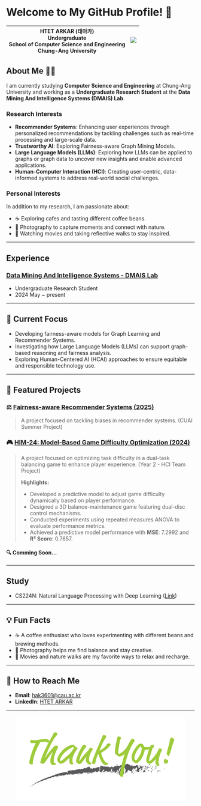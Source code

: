 # Welcome to My GitHub Profile! 👋


| HTET ARKAR (태아카) <br> Undergraduate <br> School of Computer Science and Engineering <br> Chung-Ang University | <img src="https://github.com/hak3601/hak3601/blob/main/Profile.JPG" width="150"> | 
|--------------------------|-----------------------------------------------------------------------|


## About Me 👨‍💻

I am currently studying **Computer Science and Engineering** at Chung-Ang University and working as a **Undergraduate Research Student** at the **Data Mining And Intelligence Systems (DMAIS) Lab**. 

### Research Interests

- **Recommender Systems**: Enhancing user experiences through personalized recommendations by tackling challenges such as real-time processing and large-scale data.
- **Trustworthy AI**: Exploring Fairness-aware Graph Mining Models.
- **Large Language Models (LLMs)**: Exploring how LLMs can be applied to graphs or graph data to uncover new insights and enable advanced applications.
- **Human-Computer Interaction (HCI)**: Creating user-centric, data-informed systems to address real-world social challenges.

### Personal Interests
In addition to my research, I am passionate about:
- ☕ Exploring cafes and tasting different coffee beans.
- 📸 Photography to capture moments and connect with nature.
- 🎥 Watching movies and taking reflective walks to stay inspired.

---

## Experience

### [Data Mining And Intelligence Systems - DMAIS Lab](https://sites.google.com/view/cau-dmis-lab/team#h.ofxovz4w4q69)
- Undergraduate Research Student
- 2024 May ~ present

---

## 🌟 Current Focus

- Developing fairness-aware models for Graph Learning and Recommender Systems.
- Investigating how Large Language Models (LLMs) can support graph-based reasoning and fairness analysis.
- Exploring Human-Centered AI (HCAI) approaches to ensure equitable and responsible technology use.

---

## 📂 Featured Projects

### ⚖️ [Fairness-aware Recommender Systems (2025)](https://github.com/hak3601/CUAI-RecSys.git) 
>  A project focused on tackling biases in recommender systems. (CUAI Summer Project) 

### 🎮 [HIM-24: Model-Based Game Difficulty Optimization (2024)](https://github.com/hak3601/HIM-24/blob/main/paper.pdf)
> A project focused on optimizing task difficulty in a dual-task balancing game to enhance player experience. (Year 2 - HCI Team Project)
>
> **Highlights:**
> - Developed a predictive model to adjust game difficulty dynamically based on player performance.
> - Designed a 3D balance-maintenance game featuring dual-disc control mechanisms.
> - Conducted experiments using repeated measures ANOVA to evaluate performance metrics.
> - Achieved a predictive model performance with **MSE**: 7.2992 and **R² Score**: 0.7657.

#### 🔍 Comming Soon...

---
## Study

- CS224N: Natural Language Processing with Deep Learning ([Link](https://github.com/hak3601/NLP-CS224n.git))

---

## 💡 Fun Facts

- ☕ A coffee enthusiast who loves experimenting with different beans and brewing methods.
- 📸 Photography helps me find balance and stay creative.
- 🎥 Movies and nature walks are my favorite ways to relax and recharge.

---

## 📢 How to Reach Me

- **Email**: [hak3601@cau.ac.kr](mailto:hak3601@cau.ac.kr) <!-- Replace with your email -->
- **LinkedIn**: [HTET ARKAR](https://linkedin.com/in/h-arkar) <!-- Replace with your LinkedIn profile link -->

---

<p align="center">
  <img src="https://github.com/hak3601/hak3601/blob/main/Picture1.png" alt="Footer Image"> <!-- Replace with your footer image link -->
</p>
